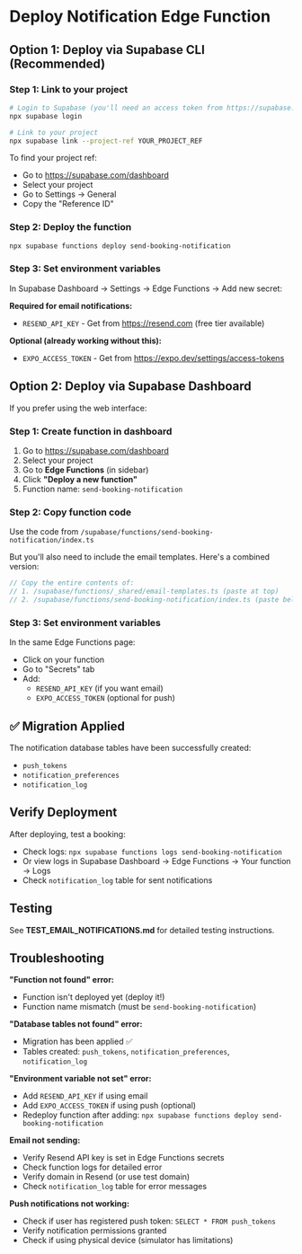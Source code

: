 # Deploy Notification Edge Function

## Option 1: Deploy via Supabase CLI (Recommended)

### Step 1: Link to your project

```bash
# Login to Supabase (you'll need an access token from https://supabase.com/dashboard/account/tokens)
npx supabase login

# Link to your project
npx supabase link --project-ref YOUR_PROJECT_REF
```

To find your project ref:
- Go to https://supabase.com/dashboard
- Select your project
- Go to Settings → General
- Copy the "Reference ID"

### Step 2: Deploy the function

```bash
npx supabase functions deploy send-booking-notification
```

### Step 3: Set environment variables

In Supabase Dashboard → Settings → Edge Functions → Add new secret:

**Required for email notifications:**
- `RESEND_API_KEY` - Get from https://resend.com (free tier available)

**Optional (already working without this):**
- `EXPO_ACCESS_TOKEN` - Get from https://expo.dev/settings/access-tokens

## Option 2: Deploy via Supabase Dashboard

If you prefer using the web interface:

### Step 1: Create function in dashboard

1. Go to https://supabase.com/dashboard
2. Select your project
3. Go to **Edge Functions** (in sidebar)
4. Click **"Deploy a new function"**
5. Function name: `send-booking-notification`

### Step 2: Copy function code

Use the code from `/supabase/functions/send-booking-notification/index.ts`

But you'll also need to include the email templates. Here's a combined version:

```typescript
// Copy the entire contents of:
// 1. /supabase/functions/_shared/email-templates.ts (paste at top)
// 2. /supabase/functions/send-booking-notification/index.ts (paste below)
```

### Step 3: Set environment variables

In the same Edge Functions page:
- Click on your function
- Go to "Secrets" tab
- Add:
  - `RESEND_API_KEY` (if you want email)
  - `EXPO_ACCESS_TOKEN` (optional for push)

## ✅ Migration Applied

The notification database tables have been successfully created:
- `push_tokens`
- `notification_preferences`
- `notification_log`

## Verify Deployment

After deploying, test a booking:
- Check logs: `npx supabase functions logs send-booking-notification`
- Or view logs in Supabase Dashboard → Edge Functions → Your function → Logs
- Check `notification_log` table for sent notifications

## Testing

See **TEST_EMAIL_NOTIFICATIONS.md** for detailed testing instructions.

## Troubleshooting

**"Function not found" error:**
- Function isn't deployed yet (deploy it!)
- Function name mismatch (must be `send-booking-notification`)

**"Database tables not found" error:**
- Migration has been applied ✅
- Tables created: `push_tokens`, `notification_preferences`, `notification_log`

**"Environment variable not set" error:**
- Add `RESEND_API_KEY` if using email
- Add `EXPO_ACCESS_TOKEN` if using push (optional)
- Redeploy function after adding: `npx supabase functions deploy send-booking-notification`

**Email not sending:**
- Verify Resend API key is set in Edge Functions secrets
- Check function logs for detailed error
- Verify domain in Resend (or use test domain)
- Check `notification_log` table for error messages

**Push notifications not working:**
- Check if user has registered push token: `SELECT * FROM push_tokens`
- Verify notification permissions granted
- Check if using physical device (simulator has limitations)
